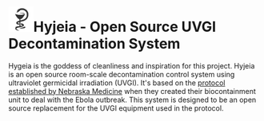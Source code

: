 # <img src="https://github.com/Hackerfarm/hyjeia/blob/master/hygeia.jpg" width="50">Hyjeia - Open Source UVGI Decontamination System

Hygeia is the goddess of cleanliness and inspiration for this project. Hyjeia is an open source room-scale decontamination control system using ultraviolet germicidal irradiation (UVGI). It's based on the [protocol established by Nebraska Medicine](https://www.nebraskamed.com/sites/default/files/documents/covid-19/n-95-decon-process.pdf) when they created their biocontainment unit to deal with the Ebola outbreak. This system is designed to be an open source replacement for the UVGI equipment used in the protocol.
